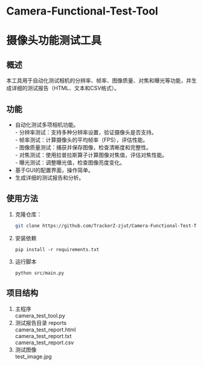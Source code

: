 # Camera-Functional-Test-Tool

# 摄像头功能测试工具

## 概述
本工具用于自动化测试相机的分辨率、帧率、图像质量、对焦和曝光等功能，并生成详细的测试报告（HTML、文本和CSV格式）。

## 功能
- 自动化测试多项相机功能。  
      - 分辨率测试：支持多种分辨率设置，验证摄像头是否支持。  
      - 帧率测试：计算摄像头的平均帧率（FPS），评估性能。  
      - 图像质量测试：捕获并保存图像，检查清晰度和完整性。  
      - 对焦测试：使用拉普拉斯算子计算图像对焦值，评估对焦性能。  
      - 曝光测试：调整曝光值，检查图像亮度变化。   
- 基于GUI的配置界面，操作简单。  
- 生成详细的测试报告和分析。  

## 使用方法
1. 克隆仓库：
   ```bash
   git clone https://github.com/TrackerZ-zjut/Camera-Functional-Test-Tool.git
2. 安装依赖   
   ```
   pip install -r requirements.txt
4. 运行脚本     
   ```
   python src/main.py
## 项目结构
1. 主程序  
  camera_test_tool.py     
2. 测试报告目录 reports              
     camera_test_report.html  
     camera_test_report.txt  
     camera_test_report.csv  
3. 测试图像  
  test_image.jpg

